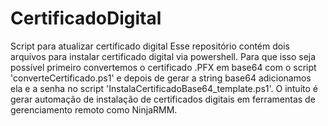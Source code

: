 # CertificadoDigital
Script para atualizar certificado digital
Esse repositório contém dois arquivos para instalar certificado digital via powershell. Para que isso seja possível primeiro convertemos o certificado .PFX em base64 com o script 'converteCertificado.ps1' e depois de gerar a string base64 adicionamos ela e a senha no script 'InstalaCertificadoBase64_template.ps1'.
O intuíto é gerar automação de instalação de certificados digitais em ferramentas de gerenciamento remoto como NinjaRMM.
